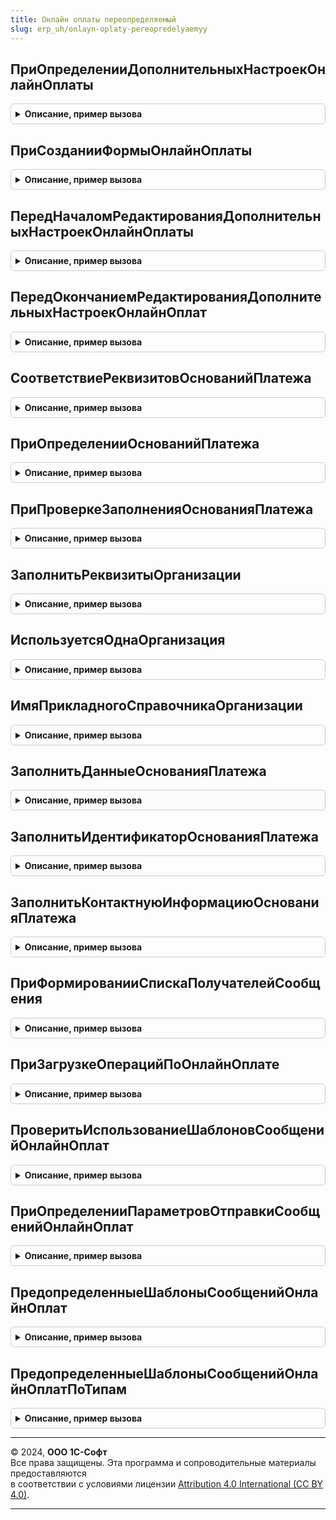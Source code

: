```yaml
---
title: Онлайн оплаты переопределяемый
slug: erp_uh/onlayn-oplaty-pereopredelyaemyy
---
```



## ПриОпределенииДополнительныхНастроекОнлайнОплаты
<details style="margin: 1em 0; padding: 0.5em; border: 1px solid #ccc; border-radius: 6px;">

<summary style="font-weight: bold; cursor: pointer;">Описание, пример вызова</summary>

```bsl

// В процедуре задается описание дополнительных реквизитов настройки онлайн оплаты,
// например, Подразделение, Банковский счет и т.д.
// Значения реквизитов будут доступны в качестве свойств структуры, описывающей операцию Онлайн оплаты.
//
// Параметры:
//  ДополнительныеНастройки - ТаблицаЗначений - таблица дополнительных настроек с колонками:
//    * Настройка - Строка - уникальное имя настройки. Должно соответствовать требованиям именования ключей структуры.
//    * Представление - Строка - пользовательское представление настройки.
//    * ТипЗначения - ОписаниеТипов - описание типов значений настройки. Допустимые типы: ЛюбаяСсылка, Число(20,4),
//        Строка(300), Булево, Дата (Дата + Время).
//
//@skip-warning
Процедура ПриОпределенииДополнительныхНастроекОнлайнОплаты(ДополнительныеНастройки) Экспорт
```

Пример вызова
```bsl
ОнлайнОплатыПереопределяемый.ПриОпределенииДополнительныхНастроекОнлайнОплаты(ДополнительныеНастройки) 
```
</details>

## ПриСозданииФормыОнлайнОплаты
<details style="margin: 1em 0; padding: 0.5em; border: 1px solid #ccc; border-radius: 6px;">

<summary style="font-weight: bold; cursor: pointer;">Описание, пример вызова</summary>

```bsl

// Выполняется при создании формы элемента онлайн оплаты. Позволяет изменить форму
// и определить дополнительные настройки, которые требуется сохранить в информационной базе.
//
// Для добавленных элементов можно устанавливать следующие действия:
//   * ПриИзменении - Подключаемый_ЭлементПриИзменении.
//   * НачалоВыбора - Подключаемый_ЭлементНачалоВыбора.
//   * ОбработкаВыбора - Подключаемый_ЭлементОбработкаВыбора.
//   * Нажатие - Подключаемый_ЭлементНажатие.
// Для добавленных команд следует устанавливать действие "Подключаемый_ДействиеКоманды".
//
// Параметры:
//  Форма - ФормаКлиентскогоПриложения - форма настроек онлайн оплаты.
//  Группа - ГруппаФормы - группа формы, на которой следует располагать добавляемые элементы.
//  Префикс - Строка - префикс имен для новых реквизитов, команд и элементов формы.
//  ДополнительныеНастройки - Структура - имена реквизитов, содержащих значения дополнительных настроек (для изменения).
//    * Ключ - идентификатор настройки. См. ОнлайнОплатыПереопределяемый.ПриОпределенииДополнительныхНастроекОнлайнОплаты
//    * Значение - имя реквизита формы со значением настройки.
//
//@skip-warning
Процедура ПриСозданииФормыОнлайнОплаты(Форма, Группа, Префикс, ДополнительныеНастройки) Экспорт
```

Пример вызова
```bsl
ОнлайнОплатыПереопределяемый.ПриСозданииФормыОнлайнОплаты(Форма, Группа, Префикс, ДополнительныеНастройки) 
```
</details>

## ПередНачаломРедактированияДополнительныхНастроекОнлайнОплаты
<details style="margin: 1em 0; padding: 0.5em; border: 1px solid #ccc; border-radius: 6px;">

<summary style="font-weight: bold; cursor: pointer;">Описание, пример вызова</summary>

```bsl

// Выполняется перед переходом на страницу редактирования дополнительных настроек в форме настроек онлайн оплаты.
// Позволяет проинициализировать реквизиты дополнительных настроек и/или пропустить страницу редактирования.
//
// Параметры:
//  Контекст - Структура - контекст выполнения метода:
//    * Форма - ФормаКлиентскогоПриложения - форма настроек Онлайн оплаты.
//    * Префикс - Строка - префикс имен добавленных реквизитов, команд и элементов формы.
//    * НоваяНастройка - Булево - признак редактирования новой настройки.
//    * Организация - ОпределяемыТип.Организация - организация, для которой производится настройка.
//    * СДоговором - Булево - признак варианта использования сервиса "С договором". Если Ложь, то "Без договора".
//  Отказ - Булево - если установить Истина, то страница редактирования дополнительных настроек будет пропущена.
//
//@skip-warning
Процедура ПередНачаломРедактированияДополнительныхНастроекОнлайнОплаты(Контекст, Отказ = Ложь) Экспорт
```

Пример вызова
```bsl
ОнлайнОплатыПереопределяемый.ПередНачаломРедактированияДополнительныхНастроекОнлайнОплаты(Контекст, Отказ);
```
</details>

## ПередОкончаниемРедактированияДополнительныхНастроекОнлайнОплат
<details style="margin: 1em 0; padding: 0.5em; border: 1px solid #ccc; border-radius: 6px;">

<summary style="font-weight: bold; cursor: pointer;">Описание, пример вызова</summary>

```bsl

// Выполняется перед закрытием страницы редактирования дополнительных настроек в форме настроек онлайн оплаты
// и перед сохранением из формы элемента. Позволяет изменить, проверить заполнение значений реквизитов дополнительных настроек
// и/или отказаться от перехода со страницы редактирования/сохранения.
//
// Параметры:
//  Контекст - Структура - контекст выполнения метода:
//    * Форма - ФормаКлиентскогоПриложения - форма настроек Онлайн оплаты.
//    * Префикс - Строка - префикс имен добавленных реквизитов, команд и элементов формы.
//    * НоваяНастройка - Булево - признак редактирования новой настройки.
//    * Организация - ОпределяемыТип.Организация - организация, для которой производится настройка.
//    * СДоговором - Булево - признак варианта использования сервиса "С договором". Если Ложь, то "Без договора".
//  Отказ - Булево - если установить Истина, то страница редактирования дополнительных настроек не будет закрыта
//  или элемент не  будет сохранен.
//
//@skip-warning
Процедура ПередОкончаниемРедактированияДополнительныхНастроекОнлайнОплат(Контекст, Отказ = Ложь) Экспорт
```

Пример вызова
```bsl
ОнлайнОплатыПереопределяемый.ПередОкончаниемРедактированияДополнительныхНастроекОнлайнОплат(Контекст, Отказ);
```
</details>

## СоответствиеРеквизитовОснованийПлатежа
<details style="margin: 1em 0; padding: 0.5em; border: 1px solid #ccc; border-radius: 6px;">

<summary style="font-weight: bold; cursor: pointer;">Описание, пример вызова</summary>

```bsl

// Определяет соответствие имен реквизитов оснований платежа через онлайн оплату, в случае их отличия от общепринятых.
// Для каждого основания платежа требуется вставить строку вида:
// СоответствиеРеквизитов.Вставить(<ПолноеИмяМетаданных>.<ОбщепринятоеИмяРеквизита>,<ИмяРеквизитаВПрикладномРешении>);
// Требуется установить соответствие для следующих общепринятых реквизитов: "Организация".
//
// Параметры:
//  СоответствиеРеквизитов - Соответствие - путь к реквизитам оснований платежа.
//    * Ключ - Строка - полный путь к реквизиту с использованием общепринятого имени.
//    * Значение - Строка - имя реквизита в прикладном решении.
//
//@skip-warning
Процедура СоответствиеРеквизитовОснованийПлатежа(СоответствиеРеквизитов) Экспорт
```

Пример вызова
```bsl
ОнлайнОплатыПереопределяемый.СоответствиеРеквизитовОснованийПлатежа(СоответствиеРеквизитов) 
```
</details>

## ПриОпределенииОснованийПлатежа
<details style="margin: 1em 0; padding: 0.5em; border: 1px solid #ccc; border-radius: 6px;">

<summary style="font-weight: bold; cursor: pointer;">Описание, пример вызова</summary>

```bsl

// Определяет объекты, которые могут выступать в качестве оснований платежа через онлайн оплату.
//
// Параметры:
//  ОснованияПлатежа - Массив - имена объектов метаданных (строка) оснований платежа через Онлайн оплату.
//
//@skip-warning
Процедура ПриОпределенииОснованийПлатежа(ОснованияПлатежа) Экспорт
```

Пример вызова
```bsl
ОнлайнОплатыПереопределяемый.ПриОпределенииОснованийПлатежа(ОснованияПлатежа) 
```
</details>

## ПриПроверкеЗаполненияОснованияПлатежа
<details style="margin: 1em 0; padding: 0.5em; border: 1px solid #ccc; border-radius: 6px;">

<summary style="font-weight: bold; cursor: pointer;">Описание, пример вызова</summary>

```bsl

// Проверяет основание платежа на возможность формирования ссылки на оплату через онлайн оплату.
//
// Параметры:
//  ОснованиеПлатежа - Произвольный - основание платежа, для которого формируется платежная ссылка.
//  Отказ - Булево - признак отказа от формирования ссылки.Если установить значение Истина,
//    то ссылка не будет сформирована (обновлена).
//
//@skip-warning
Процедура ПриПроверкеЗаполненияОснованияПлатежа(Знач ОснованиеПлатежа, Отказ) Экспорт
```

Пример вызова
```bsl
ОнлайнОплатыПереопределяемый.ПриПроверкеЗаполненияОснованияПлатежа(ОснованиеПлатежа, Отказ) 
```
</details>

## ЗаполнитьРеквизитыОрганизации
<details style="margin: 1em 0; padding: 0.5em; border: 1px solid #ccc; border-radius: 6px;">

<summary style="font-weight: bold; cursor: pointer;">Описание, пример вызова</summary>

```bsl

// Заполняет значения реквизитов организации по данным информационной базы.
//
// Параметры:
//  Организация - ОпределяемыйТип.Организация - организация, значения реквизитов которой нужно заполнить.
//  Реквизиты - Структура - значения реквизитов:
//    * ИНН - Строка - ИНН организации.
//    * КПП - Строка - КПП организации.
//    * Резидент - Булево - признак того, что организация является резидентом.
//    * ЭтоЮрЛицо - Булево - признак того, что организация является юридическим лицом.
//
//@skip-warning
Процедура ЗаполнитьРеквизитыОрганизации(Знач Организация, Реквизиты) Экспорт
```

Пример вызова
```bsl
ОнлайнОплатыПереопределяемый.ЗаполнитьРеквизитыОрганизации(Организация, Реквизиты) 
```
</details>

## ИспользуетсяОднаОрганизация
<details style="margin: 1em 0; padding: 0.5em; border: 1px solid #ccc; border-radius: 6px;">

<summary style="font-weight: bold; cursor: pointer;">Описание, пример вызова</summary>

```bsl

// Определяет использование нескольких организаций в базе.
//
// Параметры:
//  Результат - Структура - результат выполнения запроса:
//    * ОднаОрганизация - Булево - Истина, если в базе используется одна организация;
//    * Организация - СправочникСсылка._ДемоОрганизации - ссылка на организацию, если она единственная в базе;
//
//@skip-warning
Процедура ИспользуетсяОднаОрганизация(Результат) Экспорт
```

Пример вызова
```bsl
ОнлайнОплатыПереопределяемый.ИспользуетсяОднаОрганизация(Результат) 
```
</details>

## ИмяПрикладногоСправочникаОрганизации
<details style="margin: 1em 0; padding: 0.5em; border: 1px solid #ccc; border-radius: 6px;">

<summary style="font-weight: bold; cursor: pointer;">Описание, пример вызова</summary>

```bsl

// Определяет имя прикладного справочника организаций.
//
// Параметры:
//  ИмяПрикладногоСправочника - Строка - Имя справочника организаций.
//
//@skip-warning
Процедура ИмяПрикладногоСправочникаОрганизации(ИмяПрикладногоСправочника) Экспорт
```

Пример вызова
```bsl
ОнлайнОплатыПереопределяемый.ИмяПрикладногоСправочникаОрганизации(ИмяПрикладногоСправочника) 
```
</details>

## ЗаполнитьДанныеОснованияПлатежа
<details style="margin: 1em 0; padding: 0.5em; border: 1px solid #ccc; border-radius: 6px;">

<summary style="font-weight: bold; cursor: pointer;">Описание, пример вызова</summary>

```bsl

// Заполняет данные по основанию платежа, необходимые для формирование ссылки на оплату через онлайн оплаты.
//
// Параметры:
//  ОснованиеПлатежа - Произвольный - основание платежа, данные которого нужно заполнить.
//  ДанныеОснованияПлатежа - Структура - данные основания платежа:
//    * Идентификатор - Строка - уникальный идентификатор основание платежа
//        (идентификатора платежа при получении операций оплаты/возврата).
//    * Номер - Строка - номер основание платежа.
//    * Сумма - Число - сумма к оплате.
//    * Валюта - Строка - код валюты по классификатору валют.
//    * НазначениеПлатежа - Строка - назначение платежа.
//    * СрокЖизниСсылки - Число - содержит значение срока жизни платежной ссылки в минутах.
//      Минимальное значение - 1 минута, максимальное значение - 129 600 минут
//    * БанковскийСчет - Структура - банковский счет для зачисления оплаты:
//        ** БанкБИК - Строка - БИК банка.
//        ** БанкНаименование - Строка - наименование банка.
//        ** БанкКоррСчет - Строка - корр. счет банка.
//        ** НомерСчета - Строка - номер расчетного счета.
//    * Продавец - Структура - данные продавца:
//        ** УчетнаяПолитика - Число - код учетной политики продавца: 1 - ОСН, 2 - УСН (доходы),
//             3 - УСН (доходы минус расходы), 4 - продажа облагается ЕНВД,
//             5 - единый сельскохозяйственный налог, 6 - патентная СН.
//        ** ИНН - Строка - ИНН продавца.
//        ** КПП - Строка - КПП продавца.
//        ** Наименование - Строка - наименование продавца.
//        ** Телефон - Строка - контактный телефон продавца.
//        ** ЭлектроннаяПочта - Строка - контактный адрес электронной почты продавца.
//        ** ФактическийАдрес - Строка - фактический адрес продавца.
//        ** ЮридическийАдрес - Строка - юридический адрес продавца.
//    * Покупатель - Структура - данные покупателя:
//        ** Идентификатор - Строка - уникальный идентификатор покупателя.
//        ** Наименование - Строка - для юрлица - название организации, для ИП и физического лица - ФИО.
//             Если у физлица отсутствует ИНН, в этом же параметре передаются паспортные данные. Не более 256 символов.
//        ** КонтактныеДанныеЧека - Строка - номер телефона или адрес электронной почты для отправки чека.
//             Может быть переопределен в форме формирования платежной ссылки.
//        ** ИНН - Строка - ИНН покупателя (10 или 12 цифр). Если у физического лица отсутствует ИНН,
//             необходимо передать паспортные данные в параметре Покупатель.Наименование.
//    * Номенклатура - ТаблицаЗначений - номенклатура к оплате. Колонки:
//        ** НомерСтроки - Число - номер строки по порядку.
//        ** Наименование - Строка - наименование товара/услуги.
//        ** НаименованиеПолное - Строка - полное наименование товара/услуги.
//        ** Характеристика - Строка - характеристика номенклатуры.
//        ** Количество - Число - количество позиций.
//        ** Цена - Число - цена за единицу.
//        ** СтавкаНДС - Строка - представление ставки НДС.
//        ** СтавкаНДСКод - Число - код ставки НДС.
//             до 31.12.2018 действуют следующие коды ставок НДС: 1 - без НДС, 2 - 0%, 3 - 10%, 4 - 18%,
//                5 - 10/110, 6 - 18/118.
//             с  01.01.2019 действуют следующие коды ставок НДС: 1 - без НДС, 2 - 0%, 3 - 10%, 4 - 20%,
//                5 - 10/110, 6 - 20/120.
//        ** Валюта - Строка - представление валюты строки.
//        ** Артикул - Строка - артикул номенклатуры.
//        ** ЕдиницаИзмерения - Строка - представление единицы измерения.
//        ** ВидНоменклатуры - Строка - вид номенклатуры.
//        ** Родитель - Строка - группа номенклатуры.
//        ** Сумма - Число - сумма строки.
//        ** ПредметРасчета - Число - признак предмета расчета (категория товара для налоговой инспекции).
//             Возможные значения:
//               1 - товар;
//               2 - подакцизный товар;
//               3 - работа;
//               4 - услуга;
//               5 - ставка в азартной игре;
//               6 - выигрыш в азартной игре;
//               7 - лотерейный билет;
//               8 - выигрыш в лотерею;
//               9 - результаты интеллектуальной деятельности;
//               10 - платеж;
//               11 - агентское вознаграждение;
//               12 - несколько вариантов;
//               13 - другое.
//        ** ПризнакСпособаРасчета - Число - признак способа расчета.
//             Возможные значения:
//               1 - полная предоплата;
//               2 - полный расчет.
//        ** КодТовара - Строка -  уникальный номер, который присваивается экземпляру товара при маркировке.
//             Формат: число в шестнадцатеричном представлении с пробелами. Максимальная длина - 32 байта.
//             Пример: 00 00 00 01 00 21 FA 41 00 23 05 41 00 00 00 00 00 00 00 00 00 00 00 00 00 00 00 00 12 00 AB 00.
//        ** КодСтраныПроисхожденияТовара - Строка - Код страны происхождения товара по общероссийскому классификатору
//              стран мира (ОК (МК (ИСО 3166) 004-97) 025-2001). Пример: RU.
//        ** НомерТаможеннойДекларации - Строка - номер таможенной декларации.
//        ** СуммаАкциза - Число - сумма акциза товара с учетом копеек (с точностью до 2 символов после точки).
//    * Штрихкоды - ТаблицаЗначений - штрихкоды номенклатуры. Колонки:
//        ** НомерСтроки - Число - номер строки номенклатуры, к которой относится штрихкод.
//        ** Штрихкод - Строка - штрихкод номенклатуры.
//
//@skip-warning
Процедура ЗаполнитьДанныеОснованияПлатежа(Знач ОснованиеПлатежа, ДанныеОснованияПлатежа) Экспорт
```

Пример вызова
```bsl
ОнлайнОплатыПереопределяемый.ЗаполнитьДанныеОснованияПлатежа(ОснованиеПлатежа, ДанныеОснованияПлатежа) 
```
</details>

## ЗаполнитьИдентификаторОснованияПлатежа
<details style="margin: 1em 0; padding: 0.5em; border: 1px solid #ccc; border-radius: 6px;">

<summary style="font-weight: bold; cursor: pointer;">Описание, пример вызова</summary>

```bsl

// Заполняет идентификатор по основанию платежа.
//
// Параметры:
//  ОснованиеПлатежа - Произвольный - основание платежа, данные которого нужно заполнить.
//  Идентификатор - Строка - уникальный идентификатор основание платежа
//     (идентификатора платежа при получении операций оплаты/возврата).
//
//@skip-warning
Процедура ЗаполнитьИдентификаторОснованияПлатежа(Знач ОснованиеПлатежа, Идентификатор) Экспорт
```

Пример вызова
```bsl
ОнлайнОплатыПереопределяемый.ЗаполнитьИдентификаторОснованияПлатежа(ОснованиеПлатежа, Идентификатор) 
```
</details>

## ЗаполнитьКонтактнуюИнформациюОснованияПлатежа
<details style="margin: 1em 0; padding: 0.5em; border: 1px solid #ccc; border-radius: 6px;">

<summary style="font-weight: bold; cursor: pointer;">Описание, пример вызова</summary>

```bsl

// Заполняет контактную информацию покупателя для выбора в форме формирования платежной ссылки.
// Используется для отправки чека при оплате.
//
// Параметры:
//  ОснованиеПлатежа - Произвольный - основание платежа, контактную информацию которого нужно заполнить.
//  КонтактнаяИнформация - Структура - контакты покупателя для отправки чека:
//    * Телефоны - Массив из строк - телефоны покупателя.
//    * ЭлектроннаяПочта - Массив из строк - адреса электронной почты покупателя.
//
//@skip-warning
Процедура ЗаполнитьКонтактнуюИнформациюОснованияПлатежа(Знач ОснованиеПлатежа, КонтактнаяИнформация) Экспорт
```

Пример вызова
```bsl
ОнлайнОплатыПереопределяемый.ЗаполнитьКонтактнуюИнформациюОснованияПлатежа(ОснованиеПлатежа, КонтактнаяИнформация) 
```
</details>

## ПриФормированииСпискаПолучателейСообщения
<details style="margin: 1em 0; padding: 0.5em; border: 1px solid #ccc; border-radius: 6px;">

<summary style="font-weight: bold; cursor: pointer;">Описание, пример вызова</summary>

```bsl

// Заполняет список получателей сообщения с платежной ссылкой.
//
// Параметры:
//  ОснованиеПлатежа - Произвольный - основание платежа, для которого получена платежная ссылка.
//  ВариантОтправки - Строка - способ отправки ссылки. "ЭлектроннаяПочта" - по электронной почте, "Телефон" - по SMS.
//  Получатели - СписокЗначений - адреса электронной почты или номера телефонов получателей (строка).
//
//@skip-warning
Процедура ПриФормированииСпискаПолучателейСообщения(Знач ОснованиеПлатежа, Знач ВариантОтправки, Получатели) Экспорт
```

Пример вызова
```bsl
ОнлайнОплатыПереопределяемый.ПриФормированииСпискаПолучателейСообщения(ОснованиеПлатежа, ВариантОтправки, Получатели) 
```
</details>

## ПриЗагрузкеОперацийПоОнлайнОплате
<details style="margin: 1em 0; padding: 0.5em; border: 1px solid #ccc; border-radius: 6px;">

<summary style="font-weight: bold; cursor: pointer;">Описание, пример вызова</summary>

```bsl

// Выполняется при загрузке операций по онлайн оплате.
// Позволяет отразить полученные операции в учете.
//
// Параметры:
//  Операции - Структура - операции полученные из сервиса по соответствующей настройке.
//    См. ОнлайнОплаты.ОперацииОнлайнОплат (элемент возвращаемого массива).
//  Результат - Произвольный - произвольный результат загрузки операций.
//    См. ОнлайнОплаты.ЗагрузитьОперацииОнлайнОплат (возвращаемое значение)
//  Отказ - Булево - признак отказа от загрузки. Если установить значение Истина,
//    то статус обмена по данной настройке не будет обновлен.
//
//@skip-warning
Процедура ПриЗагрузкеОперацийПоОнлайнОплате(Знач Операции, Результат, Отказ) Экспорт
```

Пример вызова
```bsl
ОнлайнОплатыПереопределяемый.ПриЗагрузкеОперацийПоОнлайнОплате(Операции, Результат, Отказ) 
```
</details>

## ПроверитьИспользованиеШаблоновСообщенийОнлайнОплат
<details style="margin: 1em 0; padding: 0.5em; border: 1px solid #ccc; border-radius: 6px;">

<summary style="font-weight: bold; cursor: pointer;">Описание, пример вызова</summary>

```bsl

// Включает использование шаблонов сообщений для интеграции с онлайн оплатами.
//
// Параметры:
//  Используется - Булево - признак использования шаблонов сообщений.
//
//@skip-warning
Процедура ПроверитьИспользованиеШаблоновСообщенийОнлайнОплат(Используется) Экспорт
```

Пример вызова
```bsl
ОнлайнОплатыПереопределяемый.ПроверитьИспользованиеШаблоновСообщенийОнлайнОплат(Используется) 
```
</details>

## ПриОпределенииПараметровОтправкиСообщенийОнлайнОплат
<details style="margin: 1em 0; padding: 0.5em; border: 1px solid #ccc; border-radius: 6px;">

<summary style="font-weight: bold; cursor: pointer;">Описание, пример вызова</summary>

```bsl

// Определяет параметры отправки сообщений с использованием шаблонов Онлайн оплат.
//
// Параметры:
//  ПараметрыОтправкиСообщений - Структура - описание параметров отправки сообщений:
//    * ПараметрыОтправкиПисем - Структура - описание параметров отправки электронных писем:
//       ** ОтправлятьПисьмаВФорматеHTML - Булево, Неопределено - признак отправки электронных писем в формате HTML.
//          Если свойство не задано, в дальнейшем при наличии подсистемы "Взаимодействия" будет получено значение
//          функциональной опции "ОтправлятьПисьмаВФорматеHTML", либо Ложь при ее отсутствии.
//
Процедура ПриОпределенииПараметровОтправкиСообщенийОнлайнОплат(ПараметрыОтправкиСообщений) Экспорт
```

Пример вызова
```bsl
ОнлайнОплатыПереопределяемый.ПриОпределенииПараметровОтправкиСообщенийОнлайнОплат(ПараметрыОтправкиСообщений) 
```
</details>

## ПредопределенныеШаблоныСообщенийОнлайнОплат
<details style="margin: 1em 0; padding: 0.5em; border: 1px solid #ccc; border-radius: 6px;">

<summary style="font-weight: bold; cursor: pointer;">Описание, пример вызова</summary>

```bsl

// Описывает предопределенные шаблоны писем,
// с помощью которых можно будет выставлять счета для оплаты через онлайн оплаты.
// Эти шаблоны будут доступны для создания из основной формы настроек и использоваться
// в форме формирования платежной ссылки Онлайн оплаты.
//
// Параметры:
//  Шаблоны - Массив - Массив структур данных, описывающих предопределенные шаблоны сообщения.
//    * ПолноеИмяТипаНазначения - Строка - Полное имя объекта метаданных, на основании которого по данному шаблону
//        будут создаваться письма.
//    * Текст - Строка - Текст, который будет использоваться в качестве шаблона письма в формате HTML.
//    * Тема - Строка - Текст, который будет использоваться в качестве шаблона темы письма.
//    * Наименование - Строка - Текст, наименование шаблона письма.
//
//@skip-warning
Процедура ПредопределенныеШаблоныСообщенийОнлайнОплат(Шаблоны) Экспорт
```

Пример вызова
```bsl
ОнлайнОплатыПереопределяемый.ПредопределенныеШаблоныСообщенийОнлайнОплат(Шаблоны) 
```
</details>

## ПредопределенныеШаблоныСообщенийОнлайнОплатПоТипам
<details style="margin: 1em 0; padding: 0.5em; border: 1px solid #ccc; border-radius: 6px;">

<summary style="font-weight: bold; cursor: pointer;">Описание, пример вызова</summary>

```bsl

// Описывает предопределенные шаблоны писем по типу,
// с помощью которых можно будет выставлять счета для оплаты через онлайн оплаты.
// Эти шаблоны будут доступны для создания из основной формы настроек и использоваться
// в форме формирования платежной ссылки Онлайн оплаты.
//
// Параметры:
//  Шаблоны - Массив - Массив структур данных, описывающих предопределенные шаблоны сообщения.
//    * ПолноеИмяТипаНазначения - Строка - Полное имя объекта метаданных, на основании которого по данному шаблону
//        будут создаваться письма.
//    * Текст - Строка - Текст, который будет использоваться в качестве шаблона письма в формате HTML.
//    * Тема - Строка - Текст, который будет использоваться в качестве шаблона темы письма.
//    * Наименование - Строка - Текст, наименование шаблона письма.
//    * Тип - Строка - Тип шаблона. Возможные значения:"Почта" или "SMS".
//
//@skip-warning
Процедура ПредопределенныеШаблоныСообщенийОнлайнОплатПоТипам(Шаблоны) Экспорт
```

Пример вызова
```bsl
ОнлайнОплатыПереопределяемый.ПредопределенныеШаблоныСообщенийОнлайнОплатПоТипам(Шаблоны) 
```
</details>

---

© 2024, **ООО 1С-Софт**  
Все права защищены. Эта программа и сопроводительные материалы предоставляются  
в соответствии с условиями лицензии [Attribution 4.0 International (CC BY 4.0)](https://creativecommons.org/licenses/by/4.0/legalcode).

---

